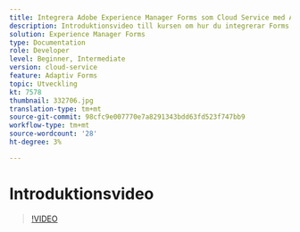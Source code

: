```yaml
---
title: Integrera Adobe Experience Manager Forms som Cloud Service med Adobe Sign
description: Introduktionsvideo till kursen om hur du integrerar Forms CS med Adobe Sign
solution: Experience Manager Forms
type: Documentation
role: Developer
level: Beginner, Intermediate
version: cloud-service
feature: Adaptiv Forms
topic: Utveckling
kt: 7578
thumbnail: 332706.jpg
translation-type: tm+mt
source-git-commit: 98cfc9e007770e7a8291343bdd63fd523f747bb9
workflow-type: tm+mt
source-wordcount: '28'
ht-degree: 3%

---
```



# Introduktionsvideo


>[!VIDEO](https://video.tv.adobe.com/v/332706?quality=12&learn=on)

